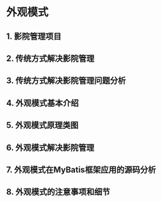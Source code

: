 # 外观模式



## 1. 影院管理项目



## 2. 传统方式解决影院管理



## 3. 传统方式解决影院管理问题分析



## 4. 外观模式基本介绍



## 5. 外观模式原理类图



## 6. 外观模式解决影院管理



## 7. 外观模式在MyBatis框架应用的源码分析



## 8. 外观模式的注意事项和细节